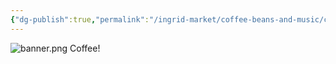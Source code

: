 ```yaml
---
{"dg-publish":true,"permalink":"/ingrid-market/coffee-beans-and-music/cafe/"}
---
```


![banner.png](/img/user/Ingrid%20Market/Images/banner.png)
Coffee!